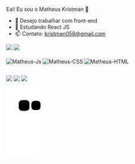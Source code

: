 Eai! Eu sou o Matheus Kristman 👋

- 🔭 Desejo trabalhar com front-end
- 🌱 Estudando React JS
- 📫 Contato: kristman058@gmail.com

<div>
  <img height="180em" src="https://github-readme-stats.vercel.app/api?username=MatheusKristman&show_icons=true&theme=codeSTACKr&include_all_commits=true&count_private=true"/>
  <img height="180em" src="https://github-readme-stats.vercel.app/api/top-langs/?username=MatheusKristman&layout=compact&langs_count=16&theme=codeSTACKr"/>
</div>

<div style="display: inline_block"><br>
  <img align="center" alt="Matheus-Js" height="30" width="40" src="https://cdn.jsdelivr.net/gh/devicons/devicon/icons/javascript/javascript-original.svg">
  <img align="center" alt="Matheus-CSS" height="30" width="40" src="https://cdn.jsdelivr.net/gh/devicons/devicon/icons/css3/css3-original.svg">
  <img align="center" alt="Matheus-HTML" height="30" width="40" src="https://cdn.jsdelivr.net/gh/devicons/devicon/icons/html5/html5-original.svg">
  
</div>

##

<div>
  <a href="https://www.instagram.com/tinzin.exe/" target="_blank"><img src="https://img.shields.io/badge/Instagram-E4405F?style=for-the-badge&logo=instagram&logoColor=white" target="_blank"></a>  
  <a href="mailto:kristman058@gmail.com" target="_blank"><img src="https://img.shields.io/badge/Gmail-D14836?style=for-the-badge&logo=gmail&logoColor=white" target="_blank"></a>
  <a href="https://www.linkedin.com/in/matheus-kristman-07a947171/" target="_blank"><img src="https://img.shields.io/badge/LinkedIn-0077B5?style=for-the-badge&logo=linkedin&logoColor=white" target="_blank"></a>
</div>

![Snake animation](https://github.com/MatheusKristman/MatheusKristman/blob/output/github-contribution-grid-snake.svg)
